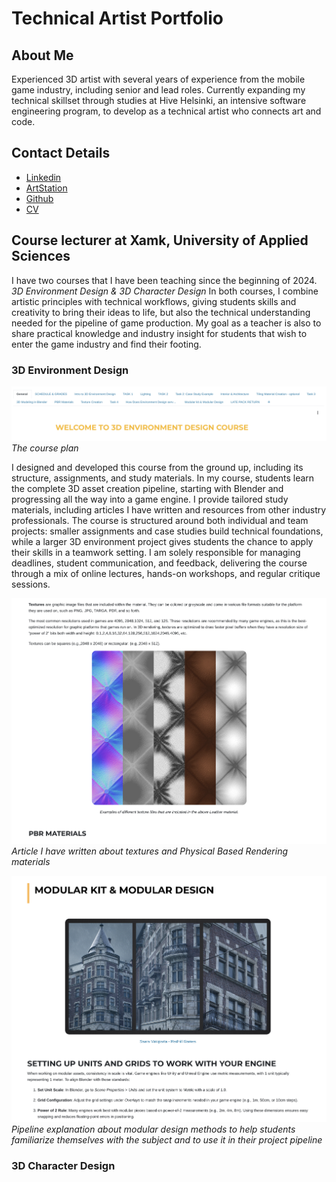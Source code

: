 # Technical Artist Portfolio

## About Me

Experienced 3D artist with several years of experience from the mobile game industry, including senior and lead roles. Currently expanding my technical skillset through studies at Hive Helsinki, an intensive software engineering program, to develop as a technical artist who connects art and code.

## Contact Details
- [Linkedin](https://www.linkedin.com/in/emilia-haanp%C3%A4%C3%A4-25a88070)
- [ArtStation](https://www.artstation.com/emihaa)
- [Github](https://github.com/Emihaa)
- [CV](https://www.canva.com/design/DAGkP6-mzDo/y7aw6FWe4J6OfEcBOld1YQ/edit?utm_content=DAGkP6-mzDo&utm_campaign=designshare&utm_medium=link2&utm_source=sharebutton)

## Course lecturer at Xamk, University of Applied Sciences

I have two courses that I have been teaching since the beginning of 2024. *3D Environment Design & 3D Character Design*
In both courses, I combine artistic principles with technical workflows, giving students skills and creativity to bring their ideas to life, but also the technical understanding needed for the pipeline of game production. My goal as a teacher is also to share practical knowledge and industry insight for students that wish to enter the game industry and find their footing.


### 3D Environment Design

![image](environment-design/welcome-environment.png)
*The course plan*

I designed and developed this course from the ground up, including its structure, assignments, and study materials. In my course, students learn the complete 3D asset creation pipeline, starting with Blender and progressing all the way into a game engine. I provide tailored study materials, including articles I have written and resources from other industry professionals. The course is structured around both individual and team projects: smaller assignments and case studies build technical foundations, while a larger 3D environment project gives students the chance to apply their skills in a teamwork setting. I am solely responsible for managing deadlines, student communication, and feedback, delivering the course through a mix of online lectures, hands-on workshops, and regular critique sessions.


![image](environment-design/PBR-materials-textures.png)
*Article I have written about textures and Physical Based Rendering materials*

![image](environment-design/modular-design.png)
*Pipeline explanation about modular design methods to help students familiarize themselves with the subject and to use it in their project pipeline*

### 3D Character Design


